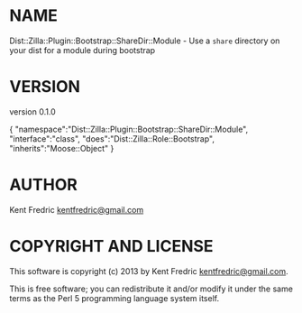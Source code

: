 # NAME

Dist::Zilla::Plugin::Bootstrap::ShareDir::Module - Use a `share` directory on your dist for a module during bootstrap

# VERSION

version 0.1.0

{
    "namespace":"Dist::Zilla::Plugin::Bootstrap::ShareDir::Module",
    "interface":"class",
    "does":"Dist::Zilla::Role::Bootstrap",
    "inherits":"Moose::Object"
}



# AUTHOR

Kent Fredric <kentfredric@gmail.com>

# COPYRIGHT AND LICENSE

This software is copyright (c) 2013 by Kent Fredric <kentfredric@gmail.com>.

This is free software; you can redistribute it and/or modify it under
the same terms as the Perl 5 programming language system itself.
